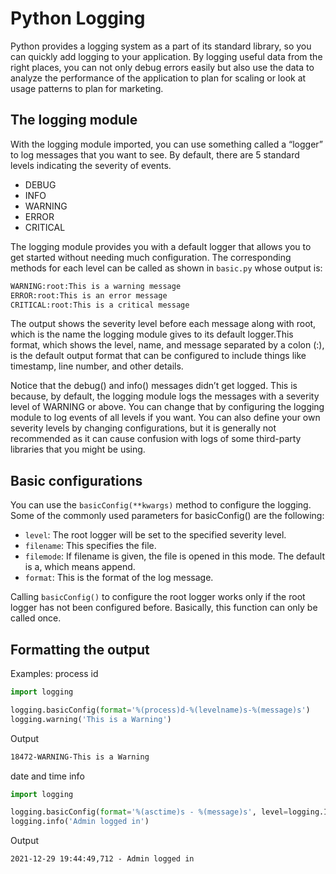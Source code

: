 # Python Logging
Python provides a logging system as a part of its standard library, so you can quickly add logging to your application. By logging useful data from the right places, you can not only debug errors easily but also use the data to analyze the performance of the application to plan for scaling or look at usage patterns to plan for marketing.

## The logging module
With the logging module imported, you can use something called a “logger” to log messages that you want to see. By default, there are 5 standard levels indicating the severity of events.  
* DEBUG
* INFO
* WARNING
* ERROR
* CRITICAL

The logging module provides you with a default logger that allows you to get started without needing much configuration. The corresponding methods for each level can be called as shown in `basic.py` whose output is:
```bash
WARNING:root:This is a warning message
ERROR:root:This is an error message
CRITICAL:root:This is a critical message
```
The output shows the severity level before each message along with root, which is the name the logging module gives to its default logger.This format, which shows the level, name, and message separated by a colon (:), is the default output format that can be configured to include things like timestamp, line number, and other details.

Notice that the debug() and info() messages didn’t get logged. This is because, by default, the logging module logs the messages with a severity level of WARNING or above. You can change that by configuring the logging module to log events of all levels if you want. You can also define your own severity levels by changing configurations, but it is generally not recommended as it can cause confusion with logs of some third-party libraries that you might be using.

## Basic configurations
You can use the `basicConfig(**kwargs)` method to configure the logging. Some of the commonly used parameters for basicConfig() are the following:

* `level`: The root logger will be set to the specified severity level.
* `filename`: This specifies the file.
* `filemode`: If filename is given, the file is opened in this mode. The default is a, which means append.
* `format`: This is the format of the log message.

Calling `basicConfig()` to configure the root logger works only if the root logger has not been configured before. Basically, this function can only be called once.

## Formatting the output
Examples:
process id
```python
import logging

logging.basicConfig(format='%(process)d-%(levelname)s-%(message)s')
logging.warning('This is a Warning')
```
Output
```bash
18472-WARNING-This is a Warning
```
date and time info
```python
import logging

logging.basicConfig(format='%(asctime)s - %(message)s', level=logging.INFO)
logging.info('Admin logged in')
```
Output
```
2021-12-29 19:44:49,712 - Admin logged in
```